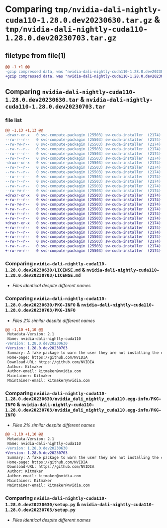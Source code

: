 # Comparing `tmp/nvidia-dali-nightly-cuda110-1.28.0.dev20230630.tar.gz` & `tmp/nvidia-dali-nightly-cuda110-1.28.0.dev20230703.tar.gz`

## filetype from file(1)

```diff
@@ -1 +1 @@
-gzip compressed data, was "nvidia-dali-nightly-cuda110-1.28.0.dev20230630.tar", last modified: Sat Jul  1 01:44:43 2023, max compression
+gzip compressed data, was "nvidia-dali-nightly-cuda110-1.28.0.dev20230703.tar", last modified: Mon Jul  3 11:04:40 2023, max compression
```

## Comparing `nvidia-dali-nightly-cuda110-1.28.0.dev20230630.tar` & `nvidia-dali-nightly-cuda110-1.28.0.dev20230703.tar`

### file list

```diff
@@ -1,13 +1,13 @@
-drwxr-xr-x   0 svc-compute-packagin (25503) sw-cuda-installer  (2174)        0 2023-07-01 01:44:43.339951 nvidia-dali-nightly-cuda110-1.28.0.dev20230630/
--rw-r--r--   0 svc-compute-packagin (25503) sw-cuda-installer  (2174)      459 2023-07-01 01:44:43.000000 nvidia-dali-nightly-cuda110-1.28.0.dev20230630/ERROR.txt
--rw-rw-r--   0 svc-compute-packagin (25503) sw-cuda-installer  (2174)    11336 2023-06-14 04:38:44.000000 nvidia-dali-nightly-cuda110-1.28.0.dev20230630/LICENSE.md
--rw-r--r--   0 svc-compute-packagin (25503) sw-cuda-installer  (2174)       27 2023-07-01 01:44:43.000000 nvidia-dali-nightly-cuda110-1.28.0.dev20230630/PACKAGE_NAME
--rw-r--r--   0 svc-compute-packagin (25503) sw-cuda-installer  (2174)     1668 2023-07-01 01:44:43.339951 nvidia-dali-nightly-cuda110-1.28.0.dev20230630/PKG-INFO
--rw-r--r--   0 svc-compute-packagin (25503) sw-cuda-installer  (2174)      286 2023-07-01 01:44:43.000000 nvidia-dali-nightly-cuda110-1.28.0.dev20230630/README.rst
-drwxr-xr-x   0 svc-compute-packagin (25503) sw-cuda-installer  (2174)        0 2023-07-01 01:44:43.339951 nvidia-dali-nightly-cuda110-1.28.0.dev20230630/nvidia_dali_nightly_cuda110.egg-info/
--rw-r--r--   0 svc-compute-packagin (25503) sw-cuda-installer  (2174)     1668 2023-07-01 01:44:43.000000 nvidia-dali-nightly-cuda110-1.28.0.dev20230630/nvidia_dali_nightly_cuda110.egg-info/PKG-INFO
--rw-r--r--   0 svc-compute-packagin (25503) sw-cuda-installer  (2174)      257 2023-07-01 01:44:43.000000 nvidia-dali-nightly-cuda110-1.28.0.dev20230630/nvidia_dali_nightly_cuda110.egg-info/SOURCES.txt
--rw-r--r--   0 svc-compute-packagin (25503) sw-cuda-installer  (2174)        1 2023-07-01 01:44:43.000000 nvidia-dali-nightly-cuda110-1.28.0.dev20230630/nvidia_dali_nightly_cuda110.egg-info/dependency_links.txt
--rw-r--r--   0 svc-compute-packagin (25503) sw-cuda-installer  (2174)       22 2023-07-01 01:44:43.000000 nvidia-dali-nightly-cuda110-1.28.0.dev20230630/nvidia_dali_nightly_cuda110.egg-info/top_level.txt
--rw-r--r--   0 svc-compute-packagin (25503) sw-cuda-installer  (2174)       38 2023-07-01 01:44:43.339951 nvidia-dali-nightly-cuda110-1.28.0.dev20230630/setup.cfg
--rw-rw-r--   0 svc-compute-packagin (25503) sw-cuda-installer  (2174)     4560 2023-06-14 04:38:44.000000 nvidia-dali-nightly-cuda110-1.28.0.dev20230630/setup.py
+drwxr-xr-x   0 svc-compute-packagin (25503) sw-cuda-installer  (2174)        0 2023-07-03 11:04:40.615980 nvidia-dali-nightly-cuda110-1.28.0.dev20230703/
+-rw-r--r--   0 svc-compute-packagin (25503) sw-cuda-installer  (2174)      459 2023-07-03 11:04:40.000000 nvidia-dali-nightly-cuda110-1.28.0.dev20230703/ERROR.txt
+-rw-rw-r--   0 svc-compute-packagin (25503) sw-cuda-installer  (2174)    11336 2023-06-14 00:28:35.000000 nvidia-dali-nightly-cuda110-1.28.0.dev20230703/LICENSE.md
+-rw-r--r--   0 svc-compute-packagin (25503) sw-cuda-installer  (2174)       27 2023-07-03 11:04:40.000000 nvidia-dali-nightly-cuda110-1.28.0.dev20230703/PACKAGE_NAME
+-rw-r--r--   0 svc-compute-packagin (25503) sw-cuda-installer  (2174)     1668 2023-07-03 11:04:40.615980 nvidia-dali-nightly-cuda110-1.28.0.dev20230703/PKG-INFO
+-rw-r--r--   0 svc-compute-packagin (25503) sw-cuda-installer  (2174)      286 2023-07-03 11:04:40.000000 nvidia-dali-nightly-cuda110-1.28.0.dev20230703/README.rst
+drwxr-xr-x   0 svc-compute-packagin (25503) sw-cuda-installer  (2174)        0 2023-07-03 11:04:40.615980 nvidia-dali-nightly-cuda110-1.28.0.dev20230703/nvidia_dali_nightly_cuda110.egg-info/
+-rw-r--r--   0 svc-compute-packagin (25503) sw-cuda-installer  (2174)     1668 2023-07-03 11:04:40.000000 nvidia-dali-nightly-cuda110-1.28.0.dev20230703/nvidia_dali_nightly_cuda110.egg-info/PKG-INFO
+-rw-r--r--   0 svc-compute-packagin (25503) sw-cuda-installer  (2174)      257 2023-07-03 11:04:40.000000 nvidia-dali-nightly-cuda110-1.28.0.dev20230703/nvidia_dali_nightly_cuda110.egg-info/SOURCES.txt
+-rw-r--r--   0 svc-compute-packagin (25503) sw-cuda-installer  (2174)        1 2023-07-03 11:04:40.000000 nvidia-dali-nightly-cuda110-1.28.0.dev20230703/nvidia_dali_nightly_cuda110.egg-info/dependency_links.txt
+-rw-r--r--   0 svc-compute-packagin (25503) sw-cuda-installer  (2174)       22 2023-07-03 11:04:40.000000 nvidia-dali-nightly-cuda110-1.28.0.dev20230703/nvidia_dali_nightly_cuda110.egg-info/top_level.txt
+-rw-r--r--   0 svc-compute-packagin (25503) sw-cuda-installer  (2174)       38 2023-07-03 11:04:40.615980 nvidia-dali-nightly-cuda110-1.28.0.dev20230703/setup.cfg
+-rw-rw-r--   0 svc-compute-packagin (25503) sw-cuda-installer  (2174)     4560 2023-06-14 00:28:35.000000 nvidia-dali-nightly-cuda110-1.28.0.dev20230703/setup.py
```

### Comparing `nvidia-dali-nightly-cuda110-1.28.0.dev20230630/LICENSE.md` & `nvidia-dali-nightly-cuda110-1.28.0.dev20230703/LICENSE.md`

 * *Files identical despite different names*

### Comparing `nvidia-dali-nightly-cuda110-1.28.0.dev20230630/PKG-INFO` & `nvidia-dali-nightly-cuda110-1.28.0.dev20230703/PKG-INFO`

 * *Files 2% similar despite different names*

```diff
@@ -1,10 +1,10 @@
 Metadata-Version: 2.1
 Name: nvidia-dali-nightly-cuda110
-Version: 1.28.0.dev20230630
+Version: 1.28.0.dev20230703
 Summary: A fake package to warn the user they are not installing the correct package.
 Home-page: https://github.com/NVIDIA
 Download-URL: https://github.com/NVIDIA
 Author: Kitmaker
 Author-email: kitmaker@nvidia.com
 Maintainer: Kitmaker
 Maintainer-email: kitmaker@nvidia.com
```

### Comparing `nvidia-dali-nightly-cuda110-1.28.0.dev20230630/nvidia_dali_nightly_cuda110.egg-info/PKG-INFO` & `nvidia-dali-nightly-cuda110-1.28.0.dev20230703/nvidia_dali_nightly_cuda110.egg-info/PKG-INFO`

 * *Files 2% similar despite different names*

```diff
@@ -1,10 +1,10 @@
 Metadata-Version: 2.1
 Name: nvidia-dali-nightly-cuda110
-Version: 1.28.0.dev20230630
+Version: 1.28.0.dev20230703
 Summary: A fake package to warn the user they are not installing the correct package.
 Home-page: https://github.com/NVIDIA
 Download-URL: https://github.com/NVIDIA
 Author: Kitmaker
 Author-email: kitmaker@nvidia.com
 Maintainer: Kitmaker
 Maintainer-email: kitmaker@nvidia.com
```

### Comparing `nvidia-dali-nightly-cuda110-1.28.0.dev20230630/setup.py` & `nvidia-dali-nightly-cuda110-1.28.0.dev20230703/setup.py`

 * *Files identical despite different names*

